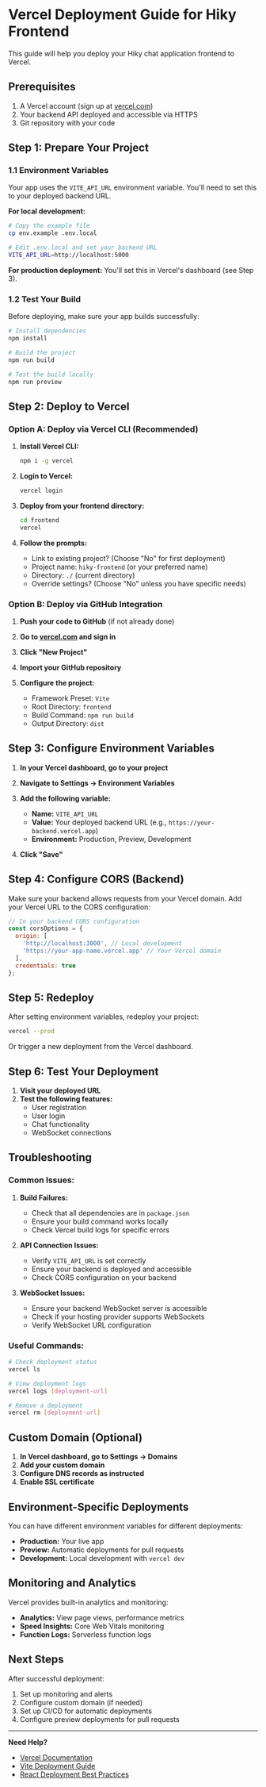 # Vercel Deployment Guide for Hiky Frontend

This guide will help you deploy your Hiky chat application frontend to Vercel.

## Prerequisites

1. A Vercel account (sign up at [vercel.com](https://vercel.com))
2. Your backend API deployed and accessible via HTTPS
3. Git repository with your code

## Step 1: Prepare Your Project

### 1.1 Environment Variables
Your app uses the `VITE_API_URL` environment variable. You'll need to set this to your deployed backend URL.

**For local development:**
```bash
# Copy the example file
cp env.example .env.local

# Edit .env.local and set your backend URL
VITE_API_URL=http://localhost:5000
```

**For production deployment:**
You'll set this in Vercel's dashboard (see Step 3).

### 1.2 Test Your Build
Before deploying, make sure your app builds successfully:

```bash
# Install dependencies
npm install

# Build the project
npm run build

# Test the build locally
npm run preview
```

## Step 2: Deploy to Vercel

### Option A: Deploy via Vercel CLI (Recommended)

1. **Install Vercel CLI:**
   ```bash
   npm i -g vercel
   ```

2. **Login to Vercel:**
   ```bash
   vercel login
   ```

3. **Deploy from your frontend directory:**
   ```bash
   cd frontend
   vercel
   ```

4. **Follow the prompts:**
   - Link to existing project? (Choose "No" for first deployment)
   - Project name: `hiky-frontend` (or your preferred name)
   - Directory: `./` (current directory)
   - Override settings? (Choose "No" unless you have specific needs)

### Option B: Deploy via GitHub Integration

1. **Push your code to GitHub** (if not already done)

2. **Go to [vercel.com](https://vercel.com) and sign in**

3. **Click "New Project"**

4. **Import your GitHub repository**

5. **Configure the project:**
   - Framework Preset: `Vite`
   - Root Directory: `frontend`
   - Build Command: `npm run build`
   - Output Directory: `dist`

## Step 3: Configure Environment Variables

1. **In your Vercel dashboard, go to your project**

2. **Navigate to Settings → Environment Variables**

3. **Add the following variable:**
   - **Name:** `VITE_API_URL`
   - **Value:** Your deployed backend URL (e.g., `https://your-backend.vercel.app`)
   - **Environment:** Production, Preview, Development

4. **Click "Save"**

## Step 4: Configure CORS (Backend)

Make sure your backend allows requests from your Vercel domain. Add your Vercel URL to the CORS configuration:

```javascript
// In your backend CORS configuration
const corsOptions = {
  origin: [
    'http://localhost:3000', // Local development
    'https://your-app-name.vercel.app' // Your Vercel domain
  ],
  credentials: true
};
```

## Step 5: Redeploy

After setting environment variables, redeploy your project:

```bash
vercel --prod
```

Or trigger a new deployment from the Vercel dashboard.

## Step 6: Test Your Deployment

1. **Visit your deployed URL**
2. **Test the following features:**
   - User registration
   - User login
   - Chat functionality
   - WebSocket connections

## Troubleshooting

### Common Issues:

1. **Build Failures:**
   - Check that all dependencies are in `package.json`
   - Ensure your build command works locally
   - Check Vercel build logs for specific errors

2. **API Connection Issues:**
   - Verify `VITE_API_URL` is set correctly
   - Ensure your backend is deployed and accessible
   - Check CORS configuration on your backend

3. **WebSocket Issues:**
   - Ensure your backend WebSocket server is accessible
   - Check if your hosting provider supports WebSockets
   - Verify WebSocket URL configuration

### Useful Commands:

```bash
# Check deployment status
vercel ls

# View deployment logs
vercel logs [deployment-url]

# Remove a deployment
vercel rm [deployment-url]
```

## Custom Domain (Optional)

1. **In Vercel dashboard, go to Settings → Domains**
2. **Add your custom domain**
3. **Configure DNS records as instructed**
4. **Enable SSL certificate**

## Environment-Specific Deployments

You can have different environment variables for different deployments:

- **Production:** Your live app
- **Preview:** Automatic deployments for pull requests
- **Development:** Local development with `vercel dev`

## Monitoring and Analytics

Vercel provides built-in analytics and monitoring:
- **Analytics:** View page views, performance metrics
- **Speed Insights:** Core Web Vitals monitoring
- **Function Logs:** Serverless function logs

## Next Steps

After successful deployment:
1. Set up monitoring and alerts
2. Configure custom domain (if needed)
3. Set up CI/CD for automatic deployments
4. Configure preview deployments for pull requests

---

**Need Help?**
- [Vercel Documentation](https://vercel.com/docs)
- [Vite Deployment Guide](https://vitejs.dev/guide/static-deploy.html#vercel)
- [React Deployment Best Practices](https://create-react-app.dev/docs/deployment/)
